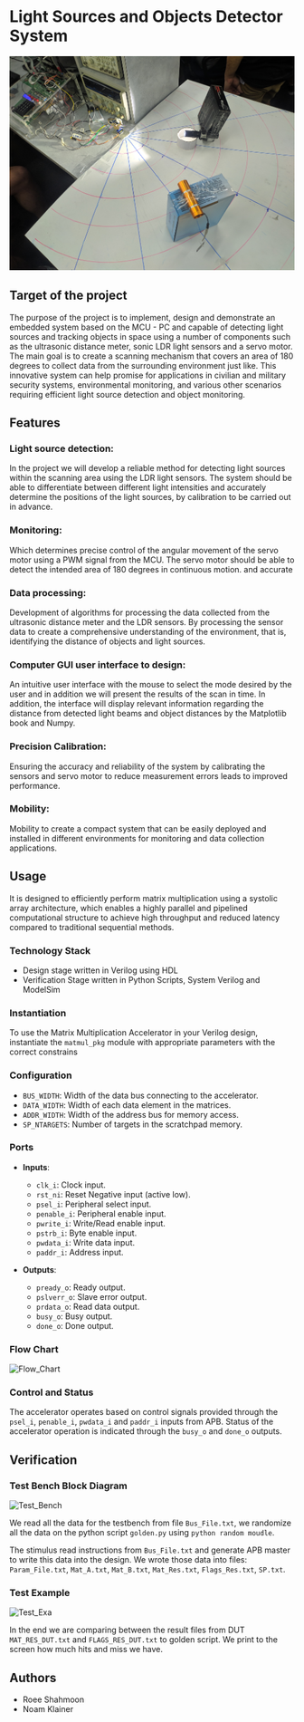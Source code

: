 # Light Sources and Objects Detector System

![light_detector](Images/light_detector.jpeg)

## Target of the project 
 The purpose of the project is to implement, design and demonstrate an embedded system based on the MCU - PC and capable of detecting light sources and tracking objects in space 
 using a number of components such as the ultrasonic distance meter, sonic LDR light sensors and a servo motor. The main goal is to create a scanning mechanism that covers an area 
 of 180 degrees to collect data from the surrounding environment just like.
 This innovative system can help promise for applications in civilian and military security systems, environmental monitoring, and various other scenarios requiring efficient 
 light source detection and object monitoring.

## Features

### Light source detection:
 In the project we will develop a reliable method for detecting light sources within the scanning area using the LDR light sensors. The system should be able to differentiate 
 between different light intensities and accurately determine the positions of the light sources, by calibration to be carried out in advance.

### Monitoring:
 Which determines precise control of the angular movement of the servo motor using a PWM signal from the MCU. The servo motor should be able to detect the intended area of 180 
 degrees in continuous motion. and accurate


### Data processing:
 Development of algorithms for processing the data collected from the ultrasonic distance meter and the LDR sensors. By processing the sensor data to create a comprehensive 
 understanding of the environment, that is, identifying the distance of objects and light sources.

### Computer GUI user interface to design:
 An intuitive user interface with the mouse to select the mode desired by the user and in addition we will present the results of the scan in time. In addition, the interface will 
 display relevant information regarding the distance from detected light beams and object distances by the Matplotlib book and Numpy.

### Precision Calibration: 
 Ensuring the accuracy and reliability of the system by calibrating the sensors and servo motor to reduce measurement errors leads to improved performance.

### Mobility:
 Mobility to create a compact system that can be easily deployed and installed in different environments for monitoring and data collection applications.

## Usage
It is designed to efficiently perform matrix multiplication using a systolic array architecture, which enables a highly parallel
and pipelined computational structure to achieve high throughput and reduced latency compared to traditional sequential methods.

### Technology Stack

- Design stage written in Verilog using HDL
- Verification Stage written in Python Scripts, System Verilog and ModelSim

### Instantiation

To use the Matrix Multiplication Accelerator in your Verilog design, instantiate the `matmul_pkg` module with appropriate parameters with the correct constrains

### Configuration

- `BUS_WIDTH`: Width of the data bus connecting to the accelerator.
- `DATA_WIDTH`: Width of each data element in the matrices.
- `ADDR_WIDTH`: Width of the address bus for memory access.
- `SP_NTARGETS`: Number of targets in the scratchpad memory.

### Ports

- **Inputs**:
  - `clk_i`: Clock input.
  - `rst_ni`: Reset Negative input (active low).
  - `psel_i`: Peripheral select input.
  - `penable_i`: Peripheral enable input.
  - `pwrite_i`: Write/Read enable input.
  - `pstrb_i`: Byte enable input.
  - `pwdata_i`: Write data input.
  - `paddr_i`: Address input.

- **Outputs**:
  - `pready_o`: Ready output.
  - `pslverr_o`: Slave error output.
  - `prdata_o`: Read data output.
  - `busy_o`: Busy output.
  - `done_o`: Done output.

### Flow Chart

![Flow_Chart](/doc/Images/Flow_Chart.png)

### Control and Status

The accelerator operates based on control signals provided through the `psel_i`, `penable_i`, `pwdata_i` and `paddr_i` inputs from APB.
Status of the accelerator operation is indicated through the `busy_o` and `done_o` outputs.

## Verification 

### Test Bench Block Diagram

![Test_Bench](/doc/Images/Test_Bench.png)

We read all the data for the testbench from file `Bus_File.txt`, we randomize all the data on the python script `golden.py` using `python random moudle`.

The stimulus read instructions from  `Bus_File.txt` and generate APB master to write this data into the design.
 We wrote those data into files:
 `Param_File.txt`,
 `Mat_A.txt`,
 `Mat_B.txt`,
 `Mat_Res.txt`,
 `Flags_Res.txt`,
 `SP.txt`.

### Test Example

 ![Test_Exa](/doc/Images/Test_Exa.png)

In the end we are comparing between the result files from DUT `MAT_RES_DUT.txt` and `FLAGS_RES_DUT.txt` to golden script. 
We print to the screen how much hits and miss we have.


## Authors

- Roee Shahmoon
- Noam Klainer 
